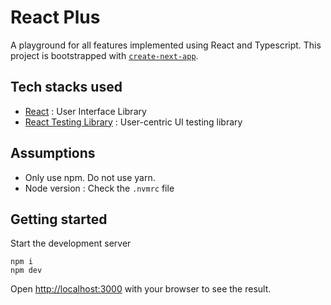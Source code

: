 # React Plus
A playground for all features implemented using React and Typescript. This project is bootstrapped with [`create-next-app`](https://github.com/vercel/next.js/tree/canary/packages/create-next-app).

## Tech stacks used
- [React](https://react.dev/) : User Interface Library
- [React Testing Library](https://testing-library.com/) : User-centric UI testing library

## Assumptions
- Only use npm. Do not use yarn.
- Node version : Check the `.nvmrc` file

## Getting started
Start the development server
```
npm i
npm dev
```

Open [http://localhost:3000](http://localhost:3000) with your browser to see the result.